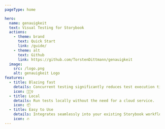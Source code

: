 ```yaml
---
pageType: home

hero:
  name: genauigkeit
  text: Visual Testing for Storybook
  actions:
    - theme: brand
      text: Quick Start
      link: /guide/
    - theme: alt
      text: Github
      link: https://github.com/TorstenDittmann/genauigkeit
  image:
    src: /logo.png
    alt: genauigkeit Logo
features:
  - title: Blazing fast
    details: Concurrent testing significantly reduces test execution time.
    icon: 🏃🏻‍♀️
  - title: Local
    details: Run tests locally without the need for a cloud service.
    icon: 📦
  - title: Easy to Use
    details: Integrates seamlessly into your existing Storybook workflow.
    icon: 🔥
---
```

